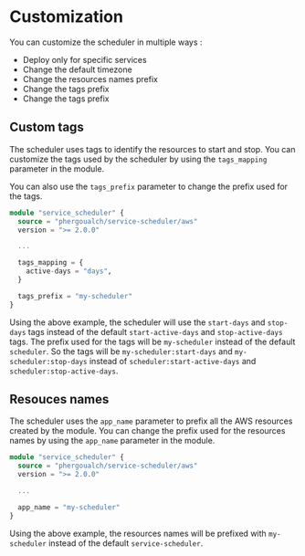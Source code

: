 # Customization

You can customize the scheduler in multiple ways :

* Deploy only for specific services
* Change the default timezone
* Change the resources names prefix
* Change the tags prefix
* Change the tags prefix

## Custom tags

The scheduler uses tags to identify the resources to start and stop. You can customize the tags used by the scheduler by using the `tags_mapping` parameter in the module.

You can also use the `tags_prefix` parameter to change the prefix used for the tags.

``` tf
module "service_scheduler" {
  source = "phergoualch/service-scheduler/aws"
  version = ">= 2.0.0"

  ...

  tags_mapping = {
    active-days = "days",
  }

  tags_prefix = "my-scheduler"
}
```

Using the above example, the scheduler will use the `start-days` and `stop-days` tags instead of the default `start-active-days` and `stop-active-days` tags. The prefix used for the tags will be `my-scheduler` instead of the default `scheduler`.
So the tags will be `my-scheduler:start-days` and `my-scheduler:stop-days` instead of `scheduler:start-active-days` and `scheduler:stop-active-days`.

## Resouces names

The scheduler uses the `app_name` parameter to prefix all the AWS resources created by the module. You can change the prefix used for the resources names by using the `app_name` parameter in the module.

``` tf
module "service_scheduler" {
  source = "phergoualch/service-scheduler/aws"
  version = ">= 2.0.0"

  ...

  app_name = "my-scheduler"
}
```

Using the above example, the resources names will be prefixed with `my-scheduler` instead of the default `service-scheduler`.
